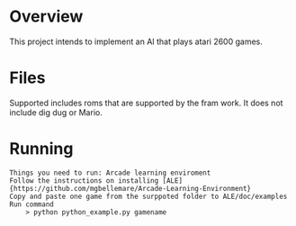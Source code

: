 
# Overview
  This project intends to implement an AI that plays atari 2600 games.

# Files

  Supported includes roms that are supported by the fram work. It does not include dig dug or Mario.  

# Running
    Things you need to run: Arcade learning enviroment
    Follow the instructions on installing [ALE] {https://github.com/mgbellemare/Arcade-Learning-Environment}
    Copy and paste one game from the surppoted folder to ALE/doc/examples
    Run command   
        > python python_example.py gamename
